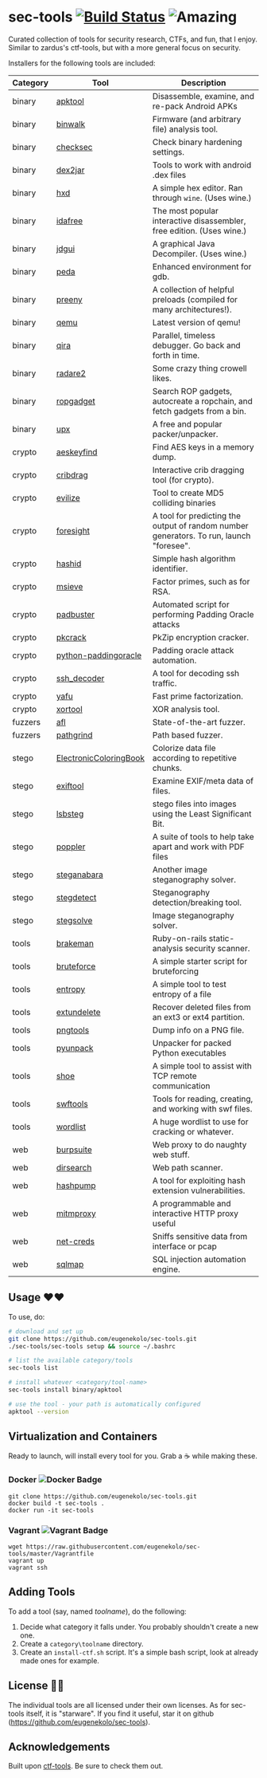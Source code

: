 # sec-tools [![Build Status](https://travis-ci.org/eugenekolo/sec-tools.svg?branch=master)](https://travis-ci.org/eugenekolo/sec-tools) ![Amazing](https://img.shields.io/badge/amazing-100%-ff33dd.svg)

Curated collection of tools for security research, CTFs, and fun, that I enjoy. Similar to zardus's ctf-tools, but with a more general focus on security.

Installers for the following tools are included:

| Category | Tool | Description |
|----------|------|-------------|
| binary | [apktool](https://ibotpeaches.github.io/Apktool/) | Disassemble, examine, and re-pack Android APKs | <!--test-->
| binary | [binwalk](https://github.com/devttys0/binwalk.git) | Firmware (and arbitrary file) analysis tool. | <!--test-->
| binary | [checksec](https://github.com/slimm609/checksec.sh) | Check binary hardening settings. | <!--test-->
| binary | [dex2jar](https://github.com/pxb1988/dex2jar) | Tools to work with android .dex files | <!--test-->
| binary | [hxd](https://mh-nexus.de/en/hxd/) | A simple hex editor. Ran through `wine`. (Uses wine.) | <!--uses-wine-->
| binary | [idafree](https://www.hex-rays.com/products/ida/support/download_freeware.shtml) | The most popular interactive disassembler, free edition. (Uses wine.) | <!--uses-wine-->
| binary | [jdgui](http://jd.benow.ca/) | A graphical Java Decompiler. (Uses wine.) | <!--uses-wine-->
| binary | [peda](https://github.com/longld/peda) | Enhanced environment for gdb. | <!--test-->
| binary | [preeny](https://github.com/zardus/preeny) | A collection of helpful preloads (compiled for many architectures!). | <!--test-->
| binary | [qemu](http://qemu.org) | Latest version of qemu! | <!--takes-too-long-->
| binary | [qira](http://qira.me) | Parallel, timeless debugger. Go back and forth in time. | <!--test-->
| binary | [radare2](http://www.radare.org/) | Some crazy thing crowell likes. | <!--test-->
| binary | [ropgadget](https://github.com/JonathanSalwan/ROPgadget) | Search ROP gadgets, autocreate a ropchain, and fetch gadgets from a bin. | <!--test-->
| binary | [upx](http://upx.sourceforge.net/) | A free and popular packer/unpacker. | <!--test-->
| crypto | [aeskeyfind](https://citp.princeton.edu/research/memory/code/) | Find AES keys in a memory dump. | <!--test-->
| crypto | [cribdrag](https://github.com/SpiderLabs/cribdrag) | Interactive crib dragging tool (for crypto). | <!--test-->
| crypto | [evilize](http://www.mathstat.dal.ca/~selinger/md5collision/) | Tool to create MD5 colliding binaries | <!--test-->
| crypto | [foresight](https://github.com/ALSchwalm/foresight) | A tool for predicting the output of random number generators. To run, launch "foresee". | <!--test-->
| crypto | [hashid](https://code.google.com/p/hash-identifier/source/checkout) | Simple hash algorithm identifier. | <!--test-->
| crypto | [msieve](https://sourceforge.net/projects/msieve/) | Factor primes, such as for RSA. | <!--test-->
| crypto | [padbuster](https://github.com/GDSSecurity/PadBuster) | Automated script for performing Padding Oracle attacks | <!--test-->
| crypto | [pkcrack](https://www.unix-ag.uni-kl.de/~conrad/krypto/pkcrack.html) | PkZip encryption cracker. | <!--test-->
| crypto | [python-paddingoracle](https://github.com/mwielgoszewski/python-paddingoracle) | Padding oracle attack automation. | <!--test-->
| crypto | [ssh_decoder](https://github.com/jjyg/ssh_decoder) | A tool for decoding ssh traffic. | <!--test-->
| crypto | [yafu](https://sourceforge.net/projects/yafu/) | Fast prime factorization. | <!--test-->
| crypto | [xortool](https://github.com/hellman/xortool) | XOR analysis tool. | <!--test-->
| fuzzers | [afl](http://lcamtuf.coredump.cx/afl/) | State-of-the-art fuzzer. | <!--test-->
| fuzzers | [pathgrind](https://github.com/codelion/pathgrind) | Path based fuzzer. | <!--test-->
| stego | [ElectronicColoringBook](https://doegox.github.io/ElectronicColoringBook/) | Colorize data file according to repetitive chunks. | <!--test-->
| stego | [exiftool](http://www.sno.phy.queensu.ca/~phil/exiftool/) | Examine EXIF/meta data of files. | <!--test-->
| stego | [lsbsteg](https://github.com/RobinDavid/LSB-Steganography) | stego files into images using the Least Significant Bit. | <!--test-->
| stego | [poppler](http://poppler.freedesktop.org/) | A suite of tools to help take apart and work with PDF files | <!--test-->
| stego | [steganabara](http://www.caesum.com/handbook/stego.htm) | Another image steganography solver. | <!--test-->
| stego | [stegdetect](http://www.outguess.org/) | Steganography detection/breaking tool. | <!--broken-->
| stego | [stegsolve](http://www.caesum.com/handbook/stego.htm) | Image steganography solver. | <!--test-->
| tools | [brakeman](http://brakemanscanner.org/) | Ruby-on-rails static-analysis security scanner. | <!--test-->
| tools | [bruteforce](http://github.com/eugenekolo/sec-tools) | A simple starter script for bruteforcing | <!--test-->
| tools | [entropy](http://github.com/eugenekolo/sec-tools) | A simple tool to test entropy of a file | <!--test-->
| tools | [extundelete](http://extundelete.sourceforge.net/) | Recover deleted files from an ext3 or ext4 partition. | <!--test-->
| tools | [pngtools](http://www.stillhq.com/pngtools/) | Dump info on a PNG file. | <!--test-->
| tools | [pyunpack](https://github.com/kholia/exetractor-clone) | Unpacker for packed Python executables | <!--test-->
| tools | [shoe](http://github.com/eugenekolo/sec-tools) | A simple tool to assist with TCP remote communication | <!--test-->
| tools | [swftools](http://www.swftools.org/) | Tools for reading, creating, and working with swf files. | <!--test-->
| tools | [wordlist](https://github.com/eugenekolo/win-sec-tools/releases/download/v1.0/wordlist.txt.gz) | A huge wordlist to use for cracking or whatever. | <!--test-->
| web | [burpsuite](http://portswigger.net/burp) | Web proxy to do naughty web stuff. | <!--test-->
| web | [dirsearch](https://github.com/maurosoria/dirs3arch) | Web path scanner. | <!--test-->
| web | [hashpump](https://github.com/bwall/HashPump) | A tool for exploiting hash extension vulnerabilities. | <!--test-->
| web | [mitmproxy](http://mitmproxy.org/) | A programmable and interactive HTTP proxy useful | <!--test-->
| web | [net-creds](https://github.com/DanMcInerney/net-creds) | Sniffs sensitive data from interface or pcap | <!--test-->
| web | [sqlmap](http://sqlmap.org/) | SQL injection automation engine. | <!--test-->

## Usage ❤️‍❤️‍
To use, do:

```bash
# download and set up
git clone https://github.com/eugenekolo/sec-tools.git
./sec-tools/sec-tools setup && source ~/.bashrc

# list the available category/tools
sec-tools list

# install whatever <category/tool-name>
sec-tools install binary/apktool

# use the tool - your path is automatically configured
apktool --version
```

## Virtualization and Containers
Ready to launch, will install every tool for you. Grab a :coffee: while making these.
### Docker ![Docker Badge](https://img.shields.io/badge/container-docker-blue.svg)
```
git clone https://github.com/eugenekolo/sec-tools.git
docker build -t sec-tools .
docker run -it sec-tools
```

### Vagrant ![Vagrant Badge](https://img.shields.io/badge/container-vagrant-orange.svg)
```
wget https://raw.githubusercontent.com/eugenekolo/sec-tools/master/Vagrantfile
vagrant up
vagrant ssh
```

## Adding Tools
To add a tool (say, named *toolname*), do the following:

1. Decide what category it falls under. You probably shouldn't create a new one.
2. Create a `category\toolname` directory.
3. Create an `install-ctf.sh` script. It's a simple bash script, look at already made ones for example.

## License :star2::star2:
The individual tools are all licensed under their own licenses.
As for sec-tools itself, it is "starware".
If you find it useful, star it on github (https://github.com/eugenekolo/sec-tools).

## Acknowledgements
Built upon [ctf-tools](https://github.com/zardus/ctf-tools). Be sure to check them out.
